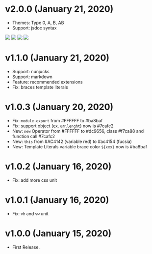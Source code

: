 # v2.0.0 (January 21, 2020)
* Themes: Type 0, A, B, AB
* Support: jsdoc syntax

[![](https://img.shields.io/badge/donate-paypal-005EA6.svg)](https://www.paypal.me/ptkdev) [![](https://img.shields.io/badge/donate-patreon-F87668.svg)](https://www.patreon.com/ptkdev) [![](https://img.shields.io/badge/donate-sponsors-ea4aaa.svg)](https://github.com/sponsors/ptkdev/)  [![](https://img.shields.io/badge/donate-ko--fi-29abe0.svg)](https://ko-fi.com/ptkdev)


# v1.1.0 (January 21, 2020)
* Support: nunjucks
* Support: markdown
* Feature: recommended extensions
* Fix: braces template literals


# v1.0.3 (January 20, 2020)
* Fix: `module.export` from #FFFFFF to #ba8baf
* Fix: support object (ex. arr.`lenght`) now is #7cafc2
* New: `new` Operator from #FFFFFF to #dc9656, class #f7ca88 and function call #7cafc2
* New: `this` from #AC4142 (variable red) to #ac4154 (fucsia)
* New: Template Literals variable brace color `${xxx}` now is #ba8baf


# v1.0.2 (January 16, 2020)
* Fix: add more css unit


# v1.0.1 (January 16, 2020)
* Fix: `vh` and `vw` unit


# v1.0.0 (January 15, 2020)
* First Release.